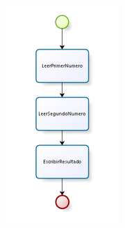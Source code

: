 ![Representación visual del algoritmo](https://raw.githubusercontent.com/josefranwagner/AED/master/DiagramaDeFlujo.PNG)
